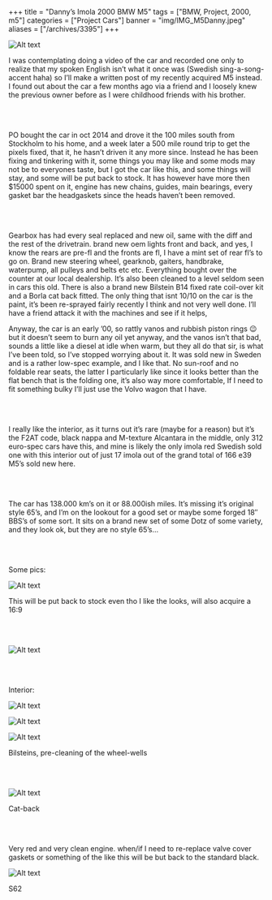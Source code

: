 +++
title = "Danny’s Imola 2000 BMW M5"
tags = ["BMW, Project, 2000, m5"]
categories = ["Project Cars"]
banner = "img/IMG_M5Danny.jpeg"
aliases = ["/archives/3395"]
+++

![Alt text](https://e39source.com/wp-content/uploads/2017/06/M5_1.jpg)

I was contemplating doing a video of the car and recorded one only to realize that my spoken English isn’t what it once was (Swedish sing-a-song-accent haha) so I’ll make a written post of my recently acquired M5 instead. I found out about the car a few months ago via a friend and I loosely knew the previous owner before as I were childhood friends with his brother.

&nbsp;<br/><br/>

PO bought the car in oct 2014 and drove it the 100 miles south from Stockholm to his home, and a week later a 500 mile round trip to get the pixels fixed, that it, he hasn’t driven it any more since. Instead he has been fixing and tinkering with it, some things you may like and some mods may not be to everyones taste, but I got the car like this, and some things will stay, and some will be put back to stock. It has however have more then $15000 spent on it, engine has new chains, guides, main bearings, every gasket bar the headgaskets since the heads haven’t been removed.

&nbsp;<br/><br/>

Gearbox has had every seal replaced and new oil, same with the diff and the rest of the drivetrain. brand new oem lights front and back, and yes, I know the rears are pre-fl and the fronts are fl, I have a mint set of rear fl’s to go on. Brand new steering wheel, gearknob, gaiters, handbrake, waterpump, all pulleys and belts etc etc. Everything bought over the counter at our local dealership. It’s also been cleaned to a level seldom seen in cars this old. There is also a brand new Bilstein B14 fixed rate coil-over kit and a Borla cat back fitted. The only thing that isnt 10/10 on the car is the paint, it’s been re-sprayed fairly recently I think and not very well done. I’ll have a friend attack it with the machines and see if it helps,

Anyway, the car is an early ’00, so rattly vanos and rubbish piston rings 😉 but it doesn’t seem to burn any oil yet anyway, and the vanos isn’t that bad, sounds a little like a diesel at idle when warm, but they all do that sir, is what I’ve been told, so I’ve stopped worrying about it. It was sold new in Sweden and is a rather low-spec example, and I like that. No sun-roof and no foldable rear seats, the latter I particularly like since it looks better than the flat bench that is the folding one, it’s also way more comfortable, If I need to fit something bulky I’ll just use the Volvo wagon that I have.

&nbsp;<br/><br/>

I really like the interior, as it turns out it’s rare (maybe for a reason) but it’s the F2AT code, black nappa and M-texture Alcantara in the middle, only 312 euro-spec cars have this, and mine is likely the only imola red Swedish sold one with this interior out of just 17 imola out of the grand total of 166 e39 M5’s sold new here.

&nbsp;<br/><br/>

The car has 138.000 km’s on it or 88.000ish miles. It’s missing it’s original style 65’s, and I’m on the lookout for a good set or maybe some forged 18″ BBS’s of some sort. It sits on a brand new set of some Dotz of some variety, and they look ok, but they are no style 65’s…

&nbsp;<br/><br/>

Some pics:

![Alt text](https://e39source.com/wp-content/uploads/2017/06/M5_2.jpg)

This will be put back to stock even tho I like the looks, will also acquire a 16:9

&nbsp;<br/><br/>

![Alt text](https://e39source.com/wp-content/uploads/2017/06/20170614_082056.jpg)

&nbsp;<br/><br/>

Interior:

![Alt text](https://e39source.com/wp-content/uploads/2017/06/20170614_082236.jpg)

![Alt text](https://e39source.com/wp-content/uploads/2017/06/20170614_082104-2.jpg)

![Alt text](https://e39source.com/wp-content/uploads/2017/06/20170614_083525.jpg)

Bilsteins, pre-cleaning of the wheel-wells

&nbsp;<br/><br/>

![Alt text](https://e39source.com/wp-content/uploads/2017/06/20170614_083322-1.jpg)

Cat-back

&nbsp;<br/><br/>

Very red and very clean engine. when/if I need to re-replace valve cover gaskets or something of the like this will be but back to the standard black.

![Alt text](https://e39source.com/wp-content/uploads/2017/06/20170617_125210.jpg)

S62

&nbsp;<br/><br/>